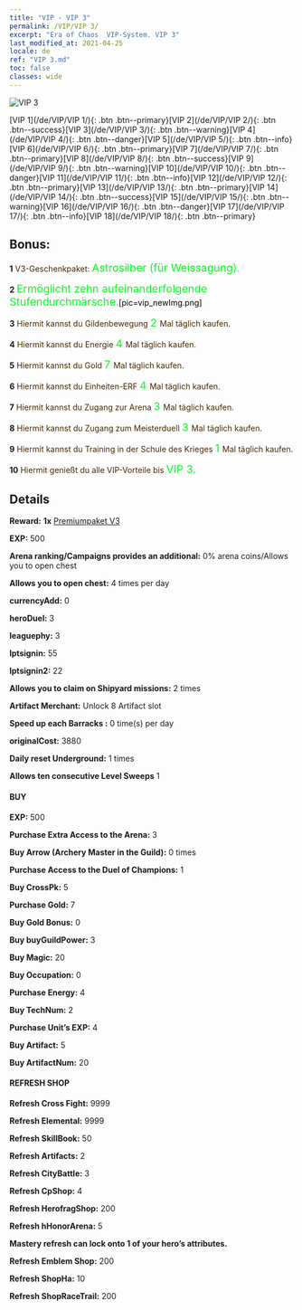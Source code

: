 ```yaml
---
title: "VIP - VIP 3"
permalink: /VIP/VIP 3/
excerpt: "Era of Chaos  VIP-System. VIP 3"
last_modified_at: 2021-04-25
locale: de
ref: "VIP 3.md"
toc: false
classes: wide
---
```

 ![VIP 3](/images/x/chatPri_vipLv3.png)

 [VIP 1](/de/VIP/VIP 1/){: .btn .btn--primary}[VIP 2](/de/VIP/VIP 2/){: .btn .btn--success}[VIP 3](/de/VIP/VIP 3/){: .btn .btn--warning}[VIP 4](/de/VIP/VIP 4/){: .btn .btn--danger}[VIP 5](/de/VIP/VIP 5/){: .btn .btn--info}[VIP 6](/de/VIP/VIP 6/){: .btn .btn--primary}[VIP 7](/de/VIP/VIP 7/){: .btn .btn--primary}[VIP 8](/de/VIP/VIP 8/){: .btn .btn--success}[VIP 9](/de/VIP/VIP 9/){: .btn .btn--warning}[VIP 10](/de/VIP/VIP 10/){: .btn .btn--danger}[VIP 11](/de/VIP/VIP 11/){: .btn .btn--info}[VIP 12](/de/VIP/VIP 12/){: .btn .btn--primary}[VIP 13](/de/VIP/VIP 13/){: .btn .btn--primary}[VIP 14](/de/VIP/VIP 14/){: .btn .btn--success}[VIP 15](/de/VIP/VIP 15/){: .btn .btn--warning}[VIP 16](/de/VIP/VIP 16/){: .btn .btn--danger}[VIP 17](/de/VIP/VIP 17/){: .btn .btn--info}[VIP 18](/de/VIP/VIP 18/){: .btn .btn--primary}

## Bonus: 

 **1** <span style="color: black"><span style="color: #462800"> V3-Geschenkpaket: </span><span style="color: black"><span style="color: #00FF1E;font-size:19px">Astrosilber (für Weissagung).</span><span style="color: black">

 **2** <span style="color: black"><span style="color: #00FF1E;font-size:19px"> Ermöglicht zehn aufeinanderfolgende Stufendurchmärsche.</span><span style="color: black">[pic=vip_newImg.png]</span><span style="color: black">

 **3** <span style="color: black"><span style="color: #462800"> Hiermit kannst du Gildenbewegung </span><span style="color: black"><span style="color: #00FF1E;font-size:19px">2 </span><span style="color: black"><span style="color: #462800">Mal täglich kaufen.</span><span style="color: black">

 **4** <span style="color: black"><span style="color: #462800"> Hiermit kannst du Energie </span><span style="color: black"><span style="color: #00FF1E;font-size:19px">4 </span><span style="color: black"><span style="color: #462800">Mal täglich kaufen.</span><span style="color: black">

 **5** <span style="color: black"><span style="color: #462800"> Hiermit kannst du Gold </span><span style="color: black"><span style="color: #00FF1E;font-size:19px">7 </span><span style="color: black"><span style="color: #462800">Mal täglich kaufen.</span><span style="color: black">

 **6** <span style="color: black"><span style="color: #462800"> Hiermit kannst du Einheiten-ERF </span><span style="color: black"><span style="color: #00FF1E;font-size:19px">4 </span><span style="color: black"><span style="color: #462800">Mal täglich kaufen.</span><span style="color: black">

 **7** <span style="color: black"><span style="color: #462800"> Hiermit kannst du Zugang zur Arena </span><span style="color: black"><span style="color: #00FF1E;font-size:19px">3 </span><span style="color: black"><span style="color: #462800">Mal täglich kaufen.</span><span style="color: black">

 **8** <span style="color: black"><span style="color: #462800"> Hiermit kannst du Zugang zum Meisterduell </span><span style="color: black"><span style="color: #00FF1E;font-size:19px">3 </span><span style="color: black"><span style="color: #462800">Mal täglich kaufen.</span><span style="color: black">

 **9** <span style="color: black"><span style="color: #462800"> Hiermit kannst du Training in der Schule des Krieges </span><span style="color: black"><span style="color: #00FF1E;font-size:19px">1 </span><span style="color: black"><span style="color: #462800">Mal täglich kaufen.</span><span style="color: black">

 **10** <span style="color: black"><span style="color: #462800"> Hiermit genießt du alle VIP-Vorteile bis </span><span style="color: black"><span style="color: #00FF1E;font-size:19px">VIP 3.</span><span style="color: black"><span style="color: #462800"></span><span style="color: black">

## Details

 **Reward:** **1x** [Premiumpaket V3](/ItemsDE/con_1299/)

 **EXP:** 500

 **Arena ranking/Campaigns provides an additional:** 0% arena coins/Allows you to open chest 

 **Allows you to open chest:** 4 times per day

 **currencyAdd:** 0 

 **heroDuel:** 3 

 **leaguephy:** 3 

 **lptsignin:** 55 

 **lptsignin2:** 22 

 **Allows you to claim on Shipyard missions:** 2 times 

 **Artifact Merchant:** Unlock 8 Artifact slot

 **Speed up each Barracks :** 0 time(s) per day 

 **originalCost:** 3880 

 **Daily reset Underground:** 1 times

 **Allows ten consecutive Level Sweeps** 1 

#### BUY

 **EXP:** 500

 **Purchase Extra Access to the Arena:** 3 

 **Buy Arrow (Archery Master in the Guild):** 0 times

 **Purchase Access to the Duel of Champions:** 1 

 **Buy CrossPk:** 5 

 **Purchase Gold:** 7 

 **Buy Gold Bonus:** 0 

 **Buy buyGuildPower:** 3 

 **Buy Magic:** 20 

 **Buy Occupation:** 0 

 **Purchase Energy:** 4 

 **Buy TechNum:** 2 

 **Purchase Unit’s EXP:** 4 

 **Buy Artifact:** 5 

 **Buy ArtifactNum:** 20 

#### REFRESH SHOP

 **Refresh Cross Fight:** 9999 

 **Refresh Elemental:** 9999 

 **Refresh SkillBook:** 50 

 **Refresh Artifacts:** 2 

 **Refresh CityBattle:** 3 

 **Refresh CpShop:** 4 

 **Refresh HerofragShop:** 200 

 **Refresh hHonorArena:** 5 

 **Mastery refresh can lock onto 1  of your hero’s attributes.**

 **Refresh Emblem Shop:** 200 

 **Refresh ShopHa:** 10 

 **Refresh ShopRaceTrail:** 200 


